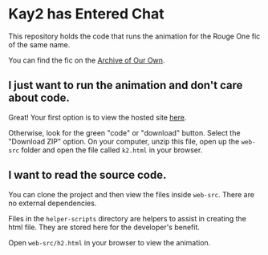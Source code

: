 # Kay2 has Entered Chat

This repository holds the code that runs the animation for the Rouge One fic of the same name.

You can find the fic on the [Archive of Our Own](https://archiveofourown.org/works/26006056). 


## I just want to run the animation and don't care about code.

Great! Your first option is to view the hosted site [here](https://justoakleaf.github.io/kay2-has-entered-chat/web-src/k2.html).

Otherwise, look for the green "code" or "download" button. Select the "Download ZIP" option. On your computer, unzip this file, open up the `web-src` folder and open the file called `k2.html` in your browser.

## I want to read the source code.

You can clone the project and then view the files inside `web-src`. There are no external dependencies.

Files in the `helper-scripts` directory are helpers to assist in creating the html file. They are stored here for the developer's benefit.

Open `web-src/h2.html` in your browser to view the animation.
